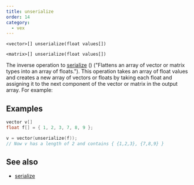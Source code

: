 ```yaml
---
title: unserialize
order: 14
category:
  - vex
---
```


`<vector>[] unserialize(float values[])`

`<matrix>[] unserialize(float values[])`

The inverse operation to [serialize](serialize.html) () ("Flattens an array of vector or matrix types into an array of floats."). This operation takes an array of float values
and creates a new array of vectors or floats by taking each float and assigning it to the
next component of the vector or matrix in the output array. For example:

## Examples



```c
vector v[]
float f[] = { 1, 2, 3, 7, 8, 9 };

v = vector(unserialize(f));
// Now v has a length of 2 and contains { {1,2,3}, {7,8,9} }

```

## See also

- [serialize](serialize.html)
